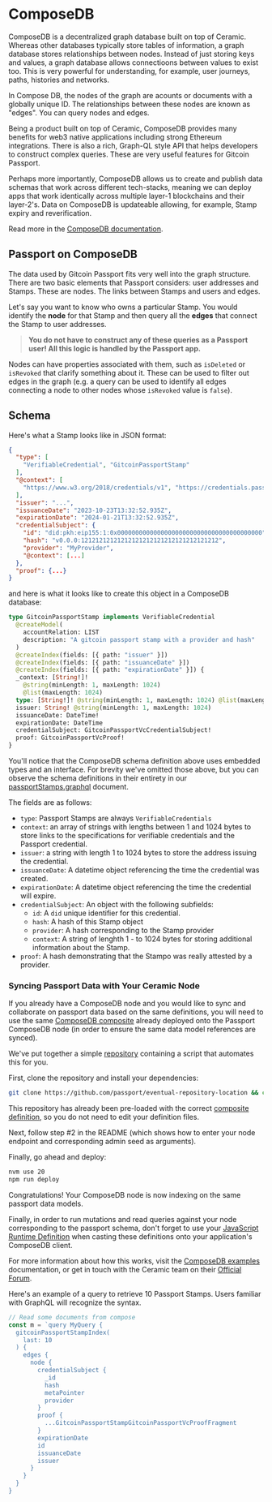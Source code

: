 # ComposeDB

ComposeDB is a decentralized graph database built on top of Ceramic.
Whereas other databases typically store tables of information, a graph database stores relationships between nodes.
Instead of just storing keys and values, a graph database allows connectioons between values to exist too. 
This is very powerful for understanding, for example, user journeys, paths, histories and networks.

In Compose DB, the nodes of the graph are acounts or documents with a globally unique ID. The relationships between these nodes are known as "edges". You can query nodes and edges.

Being a product built on top of Ceramic, ComposeDB provides many benefits for web3 native applications including strong Ethereum integrations. There is also a rich, Graph-QL style API that helps developers to construct complex queries. These are very useful features for Gitcoin Passport.

Perhaps more importantly, ComposeDB allows us to create and publish data schemas that work across different tech-stacks, meaning we can deploy apps that work identically across multiple layer-1 blockchains and their layer-2's. Data on ComposeDB is updateable allowing, for example, Stamp expiry and reverification.

Read more in the [ComposeDB documentation](https://developers.ceramic.network/docs/composedb/getting-started).

## Passport on ComposeDB

The data used by Gitcoin Passport fits very well into the graph structure. There are two basic elements that Passport considers: user addresses and Stamps. These are nodes. The links between Stamps and users and edges. 

Let's say you want to know who owns a particular Stamp. You would identify the **node** for that Stamp and then query all the **edges** that connect the Stamp to user addresses.

> **You do not have to construct any of these queries as a Passport user! All this logic is handled by the Passport app.**

Nodes can have properties associated with them, such as `isDeleted` or `isRevoked` that clarify something about it. These can be used to filter out edges in the graph (e.g. a query can be used to identify all edges connecting a node to other nodes whose `isRevoked` value is `false`).

## Schema

Here's what a Stamp looks like in JSON format:

```json
{
  "type": [
    "VerifiableCredential", "GitcoinPassportStamp"
  ],
  "@context": [
    "https://www.w3.org/2018/credentials/v1", "https://credentials.passport.gitcoin.co/"
  ],
  "issuer": "...",
  "issuanceDate": "2023-10-23T13:32:52.935Z",
  "expirationDate": "2024-01-21T13:32:52.935Z",
  "credentialSubject": {
    "id": "did:pkh:eip155:1:0x0000000000000000000000000000000000000000",
    "hash": "v0.0.0:12121212121212121212121212121212121212",
    "provider": "MyProvider",
    "@context": [...]
  },
  "proof": {...}
}
```

and here is what it looks like to create this object in a ComposeDB database:

```GraphQL
type GitcoinPassportStamp implements VerifiableCredential
  @createModel(
    accountRelation: LIST
    description: "A gitcoin passport stamp with a provider and hash"
  )
  @createIndex(fields: [{ path: "issuer" }])
  @createIndex(fields: [{ path: "issuanceDate" }])
  @createIndex(fields: [{ path: "expirationDate" }]) {
  _context: [String!]!
    @string(minLength: 1, maxLength: 1024)
    @list(maxLength: 1024)
  type: [String!]! @string(minLength: 1, maxLength: 1024) @list(maxLength: 1024)
  issuer: String! @string(minLength: 1, maxLength: 1024)
  issuanceDate: DateTime!
  expirationDate: DateTime
  credentialSubject: GitcoinPassportVcCredentialSubject!
  proof: GitcoinPassportVcProof!
}
```

You'll notice that the ComposeDB schema definition above uses embedded types and an interface. For brevity we've omitted those above, but you can observe the schema definitions in their entirety in our [passportStamps.graphql](https://github.com/gitcoinco/passport/blob/main/schemas/models/passportStamps.graphql) document.

The fields are as follows:
- `type`: Passport Stamps are always `VerifiableCredentials`
- `context`: an array of strings with lengths between 1 and 1024 bytes to store links to the specifications for verifiable credentials and the Passport credential.
- `issuer`: a string with length 1 to 1024 bytes to store the address issuing the credential.
- `issuanceDate`: A datetime object referencing the time the credential was created.
- `expirationDate`: A datetime object referencing the time the credential will expire.
- `credentialSubject`: An object with the following subfields:
  - `id`: A `did` unique identifier for this credential.
  - `hash`: A hash of this Stamp object
  - `provider`: A hash corresponding to the Stamp provider
  - `context`: A string of lenghth 1 - to 1024 bytes for storing additional information about the Stamp.
- `proof`: A hash demonstrating that the Stampo was really attested by a provider.

### Syncing Passport Data with Your Ceramic Node

If you already have a ComposeDB node and you would like to sync and collaborate on passport data based on the same definitions, you will need to use the same [ComposeDB composite](https://github.com/gitcoinco/passport/blob/main/schemas/composites/gitcoin-passport-stamps-composite.json) already deployed onto the Passport ComposeDB node (in order to ensure the same data model references are synced). 

We've put together a simple [repository](https://github.com/ceramicstudio/composite-deploy-boilerplate/tree/passport) containing a script that automates this for you. 

First, clone the repository and install your dependencies:

```bash
git clone https://github.com/passport/eventual-repository-location && cd eventual-repository-location && npm install
```

This repository has already been pre-loaded with the correct [composite definition](https://github.com/ceramicstudio/composite-deploy-boilerplate/blob/passport/definition.json), so you do not need to edit your definition files.

Next, follow step #2 in the README (which shows how to enter your node endpoint and corresponding admin seed as arguments).

Finally, go ahead and deploy:

```bash
nvm use 20
npm run deploy
```

Congratulations! Your ComposeDB node is now indexing on the same passport data models. 

Finally, in order to run mutations and read queries against your node corresponding to the passport schema, don't forget to use your [JavaScript Runtime Definition](https://github.com/gitcoinco/passport/blob/main/schemas/src/definitions/ts/gitcoin-passport-stamps.ts) when casting these definitions onto your application's ComposeDB client.

For more information about how this works, visit the [ComposeDB examples](https://developers.ceramic.network/docs/composedb/examples/tutorials-and-examples) documentation, or get in touch with the Ceramic team on their [Official Forum](https://forum.ceramic.network/).

Here's an example of a query to retrieve 10 Passport Stamps. Users familiar with GraphQL will recognize the syntax.

```js
// Read some documents from compose
const m = `query MyQuery {
  gitcoinPassportStampIndex(
    last: 10
  ) {
    edges {
      node {
        credentialSubject {
          _id
          hash
          metaPointer
          provider
        }
        proof {
          ...GitcoinPassportStampGitcoinPassportVcProofFragment
        }
        expirationDate
        id
        issuanceDate
        issuer
      }
    }
  }
}
```
